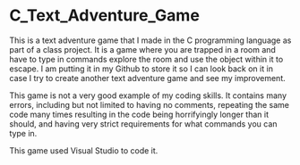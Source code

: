 # C_Text_Adventure_Game
This is a text adventure game that I made in the C programming language as part of a class project. It is a game where you are trapped in a room and have to type in commands explore the room and use the object within it to escape. I am putting it in my Github to store it so I can look back on it in case I try to create another text adventure game and see my improvement.

This game is not a very good example of my coding skills. It contains many errors, including but not limited to having no comments, repeating the same code many times resulting in the code being horrifyingly longer than it should, and having very strict requirements for what commands you can type in.

This game used Visual Studio to code it.
